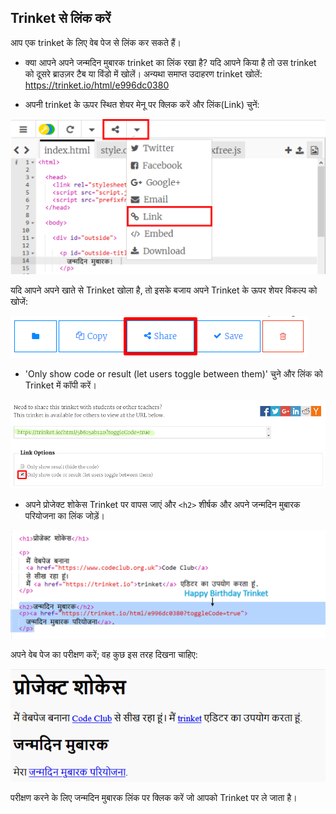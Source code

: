 ## Trinket से लिंक करें

आप एक trinket के लिए वेब पेज से लिंक कर सकते हैं।

+ क्या आपने अपने जन्मदिन मुबारक trinket का लिंक रखा है? यदि आपने किया है तो उस trinket को दूसरे ब्राउज़र टैब या विंडो में खोलें। अन्यथा समाप्त उदाहरण trinket खोलें: <https://trinket.io/html/e996dc0380>

+ अपनी trinket के ऊपर स्थित शेयर मेनू पर क्लिक करें और लिंक(Link) चुनें:

![screenshot](images/showcase-share1.png)

यदि आपने अपने खाते से Trinket खोला है, तो इसके बजाय अपने Trinket के ऊपर शेयर विकल्प को खोजें:

![screenshot](images/showcase-share2.png)

+ 'Only show code or result (let users toggle between them)' चुने और लिंक को Trinket में कॉपी करें। 

![screenshot](images/showcase-get-link.png)

+ अपने प्रोजेक्ट शोकेस Trinket पर वापस जाएं और `<h2>` शीर्षक और अपने जन्मदिन मुबारक परियोजना का लिंक जोड़ें।

![screenshot](images/showcase-link-trinket.png)

अपने वेब पेज का परीक्षण करें; वह कुछ इस तरह दिखना चाहिए:

![screenshot](images/showcase-link-output.png)

परीक्षण करने के लिए जन्मदिन मुबारक लिंक पर क्लिक करें जो आपको Trinket पर ले जाता है।